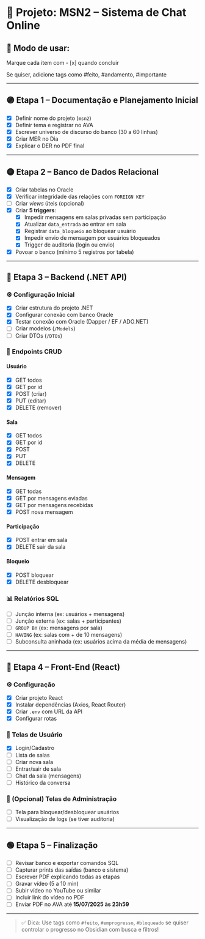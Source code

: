 # 📁 Projeto: MSN2 – Sistema de Chat Online

## 🧠 Modo de usar:

Marque cada item com - [x] quando concluir

Se quiser, adicione tags como #feito, #andamento, #importante

---

## 🟣 Etapa 1 – Documentação e Planejamento Inicial

- [x] Definir nome do projeto (`msn2`)
- [x] Definir tema e registrar no AVA
- [x] Escrever universo de discurso do banco (30 a 60 linhas)
- [x] Criar MER no Dia
- [x] Explicar o DER no PDF final

---

## 🟡 Etapa 2 – Banco de Dados Relacional

- [x] Criar tabelas no Oracle
- [x] Verificar integridade das relações com `FOREIGN KEY`
- [ ] Criar *views* úteis (opcional)
- [x] Criar **5 triggers**:
  - [x] Impedir mensagens em salas privadas sem participação
  - [x] Atualizar `data_entrada` ao entrar em sala
  - [x] Registrar `data_bloqueio` ao bloquear usuário
  - [x] Impedir envio de mensagem por usuários bloqueados
  - [x] Trigger de auditoria (login ou envio)
- [x] Povoar o banco (mínimo 5 registros por tabela)

---

## 🔵 Etapa 3 – Backend (.NET API)

### ⚙️ Configuração Inicial

- [x] Criar estrutura do projeto .NET
- [x] Configurar conexão com banco Oracle
- [x] Testar conexão com Oracle (Dapper / EF / ADO.NET)
- [ ] Criar modelos (`/Models`)
- [ ] Criar DTOs (`/DTOs`)

### 🔁 Endpoints CRUD

#### Usuário
- [x] GET todos
- [x] GET por id
- [x] POST (criar)
- [x] PUT (editar)
- [x] DELETE (remover)

#### Sala
- [x] GET todos
- [x] GET por id
- [x] POST
- [x] PUT
- [x] DELETE

#### Mensagem
- [x] GET todas
- [x] GET por mensagens eviadas
- [x] GET por mensagens recebidas
- [x] POST nova mensagem

#### Participação
- [x] POST entrar em sala
- [x] DELETE sair da sala

#### Bloqueio
- [x] POST bloquear
- [x] DELETE desbloquear

### 📊 Relatórios SQL

- [ ] Junção interna (ex: usuários + mensagens)
- [ ] Junção externa (ex: salas + participantes)
- [ ] `GROUP BY` (ex: mensagens por sala)
- [ ] `HAVING` (ex: salas com + de 10 mensagens)
- [ ] Subconsulta aninhada (ex: usuários acima da média de mensagens)

---

## 🔴 Etapa 4 – Front-End (React)

### ⚙️ Configuração

- [x] Criar projeto React
- [x] Instalar dependências (Axios, React Router)
- [x] Criar `.env` com URL da API
- [x] Configurar rotas

### 👤 Telas de Usuário

- [x] Login/Cadastro
- [ ] Lista de salas
- [ ] Criar nova sala
- [ ] Entrar/sair de sala
- [ ] Chat da sala (mensagens)
- [ ] Histórico da conversa

### 🔐 (Opcional) Telas de Administração

- [ ] Tela para bloquear/desbloquear usuários
- [ ] Visualização de logs (se tiver auditoria)

---

## 🟢 Etapa 5 – Finalização

- [ ] Revisar banco e exportar comandos SQL
- [ ] Capturar prints das saídas (banco e sistema)
- [ ] Escrever PDF explicando todas as etapas
- [ ] Gravar vídeo (5 a 10 min)
- [ ] Subir vídeo no YouTube ou similar
- [ ] Incluir link do vídeo no PDF
- [ ] Enviar PDF no AVA até **15/07/2025 às 23h59**

---

> ✅ Dica: Use tags como `#feito`, `#emprogresso`, `#bloqueado` se quiser controlar o progresso no Obsidian com busca e filtros!

